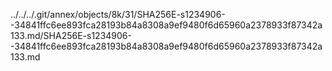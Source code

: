 ../../../.git/annex/objects/8k/31/SHA256E-s1234906--34841ffc6ee893fca28193b84a8308a9ef9480f6d65960a2378933f87342a133.md/SHA256E-s1234906--34841ffc6ee893fca28193b84a8308a9ef9480f6d65960a2378933f87342a133.md